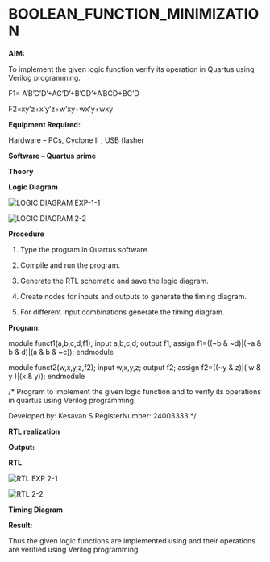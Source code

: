 # BOOLEAN_FUNCTION_MINIMIZATION

**AIM:**

To implement the given logic function verify its operation in Quartus using Verilog programming.

F1= A’B’C’D’+AC’D’+B’CD’+A’BCD+BC’D 

F2=xy’z+x’y’z+w’xy+wx’y+wxy

**Equipment Required:**

Hardware – PCs, Cyclone II , USB flasher

**Software – Quartus prime**

**Theory**

**Logic Diagram**

![LOGIC DIAGRAM EXP-1-1](https://github.com/user-attachments/assets/7762c386-7742-4d9b-be22-dde71bf0d9fd)


![LOGIC DIAGRAM 2-2](https://github.com/user-attachments/assets/77e4a106-931a-444a-989b-396d7ecfc777)


**Procedure**

1.	Type the program in Quartus software.

2.	Compile and run the program.

3.	Generate the RTL schematic and save the logic diagram.

4.	Create nodes for inputs and outputs to generate the timing diagram.

5.	For different input combinations generate the timing diagram.


**Program:**

module funct1(a,b,c,d,f1);
input a,b,c,d;
output f1;
assign f1=((~b & ~d)|(~a & b & d)|(a & b & ~c));
endmodule

module funct2(w,x,y,z,f2);
input w,x,y,z;
output f2;
assign f2=((~y & z)|( w & y )|(x & y));
endmodule

/* Program to implement the given logic function and to verify its operations in quartus using Verilog programming. 

Developed by: Kesavan S 
RegisterNumber: 24003333 */


**RTL realization**

**Output:**

**RTL**

![RTL EXP 2-1](https://github.com/user-attachments/assets/2fefefee-9556-4449-9416-90439108e73c)

![RTL 2-2](https://github.com/user-attachments/assets/32ac5b92-a6f5-4642-a9c0-baa2ae53381c)


**Timing Diagram**

**Result:**

Thus the given logic functions are implemented using and their operations are verified using Verilog programming.

